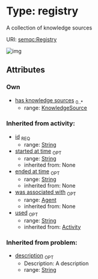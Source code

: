 
# Type: registry


A collection of knowledge sources

URI: [semqc:Registry](http://w3id.org/semqcRegistry)


![img](http://yuml.me/diagram/nofunky;dir:TB/class/[KnowledgeSource]<has%20knowledge%20sources%200..*-%20[Registry&#124;id:string;description:string%20%3F])

## Attributes


### Own

 * [has knowledge sources](has_knowledge_sources.md)  <sub>0..*</sub>
    * range: [KnowledgeSource](KnowledgeSource.md)

### Inherited from activity:

 * [id](id.md)  <sub>REQ</sub>
    * range: [String](types/String.md)
 * [started at time](started_at_time.md)  <sub>OPT</sub>
    * range: [String](types/String.md)
    * inherited from: None
 * [ended at time](ended_at_time.md)  <sub>OPT</sub>
    * range: [String](types/String.md)
    * inherited from: None
 * [was associated with](was_associated_with.md)  <sub>OPT</sub>
    * range: [Agent](Agent.md)
    * inherited from: None
 * [used](used.md)  <sub>OPT</sub>
    * range: [String](types/String.md)
    * inherited from: [Activity](Activity.md)

### Inherited from problem:

 * [description](description.md)  <sub>OPT</sub>
    * Description: A description
    * range: [String](types/String.md)
